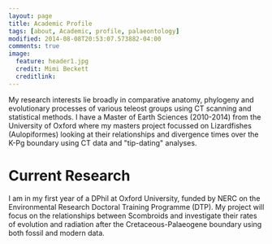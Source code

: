 ```yaml
---
layout: page
title: Academic Profile
tags: [about, Academic, profile, palaeontology]
modified: 2014-08-08T20:53:07.573882-04:00
comments: true
image:
  feature: header1.jpg
  credit: Mimi Beckett
  creditlink: 
---
```



My research interests lie broadly in comparative anatomy, phylogeny and evolutionary processes of various teleost groups using CT scanning and statistical methods. 
I have a Master of Earth Sciences (2010-2014) from the University of Oxford where my masters project focussed on Lizardfishes (Aulopiformes) looking at their relationships and divergence times over the K-Pg boundary using CT data and "tip-dating" analyses.

# Current Research

I am in my first year of a DPhil at Oxford University, funded by NERC on the Environmental Research Doctoral Training Programme (DTP). My project will focus on the relationships between Scombroids and investigate their rates of evolution and radiation after the Cretaceous-Palaeogene boundary using both fossil and modern data. 

